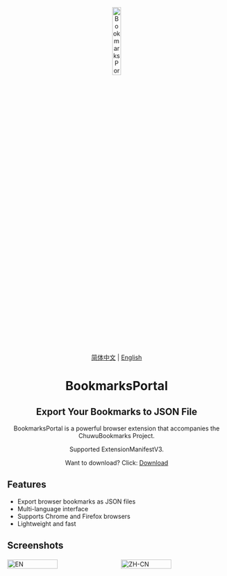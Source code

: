 <div align="center">

  <img src="https://github.com/user-attachments/assets/e07e52a0-db55-4838-b917-b69185847d9d" alt="BookmarksPortal Logo" width="20%" />
  
  <p>
    <a href="README.md">简体中文</a> | 
    <a href="README_EN.md">English</a>
  </p>
  
  <h1>BookmarksPortal</h1>
  <h2>Export Your Bookmarks to JSON File</h2>
  
  <p>BookmarksPortal is a powerful browser extension that accompanies the ChuwuBookmarks Project.</p>
  <p>Supported ExtensionManifestV3.</p>
  <p>Want to download? Click: <a href="https://github.com/ChuwuYo/BookmarksPortal/releases/latest">Download</a></p>
  
</div>

## Features

- Export browser bookmarks as JSON files
- Multi-language interface
- Supports Chrome and Firefox browsers
- Lightweight and fast

## Screenshots

<div style="display: flex; justify-content: space-between; margin-top: 20px;">
    <img src="https://github.com/user-attachments/assets/2543d8d3-c9bd-4770-9a04-2c252a80bae6" alt="EN" style="width: 48%;" />
    <img src="https://github.com/user-attachments/assets/3c2bc3c5-9b75-4fd1-a2dc-dbe00a912a53" alt="ZH-CN" style="width: 48%;" />
</div>